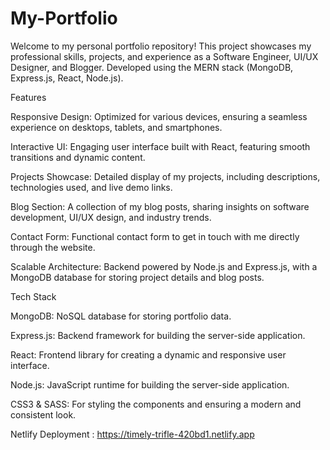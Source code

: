 # My-Portfolio
Welcome to my personal portfolio repository! This project showcases my professional skills, projects, and experience as a Software Engineer, UI/UX Designer, and Blogger. Developed using the MERN stack (MongoDB, Express.js, React, Node.js).

Features

Responsive Design: Optimized for various devices, ensuring a seamless experience on desktops, tablets, and smartphones.

Interactive UI: Engaging user interface built with React, featuring smooth transitions and dynamic content.

Projects Showcase: Detailed display of my projects, including descriptions, technologies used, and live demo links.

Blog Section: A collection of my blog posts, sharing insights on software development, UI/UX design, and industry trends.

Contact Form: Functional contact form to get in touch with me directly through the website.

Scalable Architecture: Backend powered by Node.js and Express.js, with a MongoDB database for storing project details and blog posts.

Tech Stack

MongoDB: NoSQL database for storing portfolio data.

Express.js: Backend framework for building the server-side application.

React: Frontend library for creating a dynamic and responsive user interface.

Node.js: JavaScript runtime for building the server-side application.

CSS3 & SASS: For styling the components and ensuring a modern and consistent look.


Netlify Deployment : https://timely-trifle-420bd1.netlify.app
